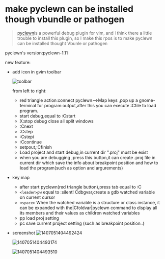 # make pyclewn can be installed though vbundle or pathogen

> [pyclewn](http://pyclewn.sourceforge.net/)is a powerful debug plugin for vim, and I think there a little trouble to install this plugin, so I make this rpos is to make pyclewn can be installed thought Vbunle or pathogen

pyclewn's version:pyclewn-1.11

new feature:

- add icon in gvim toolbar

   ![toolbar](https://cloud.githubusercontent.com/assets/4246425/3483964/08cf1d4a-039b-11e4-9aab-498cb65956da.png)

   from left to right:

   * red triangle action:connect pyclewn-->Map keys ,pop up a gnome-terminal for program output,after this you can execute :Cfile to load program.
   * start debug,equal to :Cstart
   * X:stop debug close all split windows
   * :Cnext
   * :Cstep
   * :Cstepi
   * :Ccontinue
   * setpout,:Cfinish
   * Load project and start debug,in current dir ".proj" must be exist
   * when you are debugging ,press this button,it can create .proj file in current dir which save the info about breakpoint position and how to load the program(such as option and argurements)
- key map
	* after start pyclewn(red triangle button),press tab equal to :C
	* `<leader>pw` equal to :silent! Cdbgvar,create a gdb watched variable on current cursor
	* `<space>` When the watched variable is a structure or class instance, it can be expanded
with the|Cfoldvar|pyclewn command to display all its members and their values
as children watched variables
	* <leader>pp load proj setting
	* <leader>pc save current project setting (such as breakpoint position..)
	
- screenshot
	![1407051404492424](https://cloud.githubusercontent.com/assets/4246425/3483972/503dde1e-039b-11e4-9f95-2b6cb73f5b02.gif)

	![1407051404493174](https://cloud.githubusercontent.com/assets/4246425/3484051/8b54fbac-039d-11e4-8062-540a6612bbb5.gif)

	![1407051404493510](https://cloud.githubusercontent.com/assets/4246425/3484056/a59f4c38-039d-11e4-8186-6c63e4c55bd9.gif)

